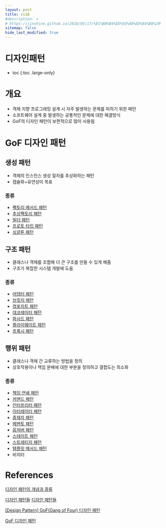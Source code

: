 ```yaml
---
layout: post
title: cs18
#description: >
# https://jinshine.github.io/2018/05/17/%EC%BB%B4%ED%93%A8%ED%84%B0%20%EA%B8%B0%EC%B4%88/%EB%A9%94%EB%AA%A8%EB%A6%AC%EA%B5%AC%EC%A1%B0/
sitemap: false
hide_last_modified: true
---
```

# 디자인패턴

* toc
{:toc .large-only}

# 개요
- 객체 지향 프로그래밍 설계 시 자주 발생하는 문제를 피하기 위한 패턴
- 소프트웨어 설계 중 발생하는 공통적인 문제에 대한 해결방식
- GoF의 디자인 패턴이 보편적으로 많이 사용됨

# GoF 디자인 패턴

## 생성 패턴
- 객체의 인스턴스 생성 절차를 추상화하는 패턴
- 캡슐화+유연성이 목표

### 종류
- [팩토리 메서드 패턴](https://seouljoy.github.io/cs/2023-08-06-cs19/)
- [추상팩토리 패턴](https://seouljoy.github.io/cs/2023-08-07-cs20/)
- [빌더 패턴](https://seouljoy.github.io/cs/2023-08-10-cs21/)
- [프로토 타입 패턴](https://seouljoy.github.io/cs/2023-08-11-cs22/)
- [싱글톤 패턴](https://seouljoy.github.io/cs/2023-08-14-cs23/)

## 구조 패턴
- 클래스나 객체를 조합해 더 큰 구조를 만들 수 있게 해줌
- 구조가 복잡한 시스템 개발에 도움

### 종류
- [어댑터 패턴](https://seouljoy.github.io/cs/2023-08-17-cs24/)
- [브릿지 패턴](https://seouljoy.github.io/cs/2023-08-22-cs25/)
- [컴포지트 패턴](https://seouljoy.github.io/cs/2023-08-27-cs26/)
- [데코레이터 패턴](https://seouljoy.github.io/cs/2023-08-29-cs27/)
- [파사드 패턴](https://seouljoy.github.io/cs/2023-09-03-cs28/)
- [플라이웨이트 패턴](https://seouljoy.github.io/cs/2023-09-06-cs29/)
- [프록시 패턴](https://seouljoy.github.io/cs/2023-09-08-cs30/)

## 행위 패턴
- 클래스나 객체 간 교류하는 방법을 정의
- 상호작용이나 책임 분배에 대한 부분을 정의하고 결합도는 최소화

### 종류
- [책임 연쇄 패턴](https://seouljoy.github.io/cs/2023-09-16-cs31/)
- [커맨드 패턴](https://seouljoy.github.io/cs/2023-09-23-cs32/)
- [인터프리터 패턴](https://seouljoy.github.io/cs/2023-09-28-cs33/)
- [이터레이터 패턴](https://seouljoy.github.io/cs/2023-10-05-cs34/)
- [중재자 패턴](https://seouljoy.github.io/cs/2023-10-17-cs35/)
- [메멘토 패턴](https://seouljoy.github.io/cs/2023-10-20-cs36/)
- [옵저버 패턴](https://seouljoy.github.io/cs/2023-10-26-cs37/)
- [스테이트 패턴](https://seouljoy.github.io/cs/2023-10-27-cs38/)
- [스트레티지 패턴](https://seouljoy.github.io/cs/2023-11-01-cs39/)
- [템플릿 메서드 패턴](https://seouljoy.github.io/cs/2023-11-02-cs40/)
- 비지터

# References
[디자인 패턴의 개념과 종류](https://github.com/WeareSoft/tech-interview/blob/master/contents/designpattern.md#%EB%94%94%EC%9E%90%EC%9D%B8-%ED%8C%A8%ED%84%B4%EC%9D%98-%EA%B0%9C%EB%85%90%EA%B3%BC-%EC%A2%85%EB%A5%98)

[디자인 패턴들](https://refactoring.guru/ko/design-patterns)
[디자인 패턴들](https://refactoring.guru/ko/design-patterns)

[[Design Pattern] GoF(Gang of Four) 디자인 패턴](https://4z7l.github.io/2020/12/25/design_pattern_GoF.html)

[GoF 디자인 패턴](https://velog.io/@namezin/GoF-design-pattern)
